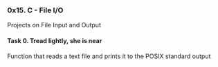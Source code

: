 ### 0x15. C - File I/O
Projects on File Input and Output

#### Task 0. Tread lightly, she is near
Function that reads a text file and prints it to the POSIX standard output

####
